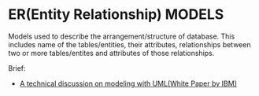 # ER(Entity Relationship) MODELS

Models used to describe the arrangement/structure of database. This includes name of the tables/entities, their attributes, relationships between two or more tables/entites and attributes of those relationships.

Brief:
- [A technical discussion on modeling with UML(White Paper by IBM)](http://www.uml.org.cn/UMLTools/pdf/ermodeling.pdf)
